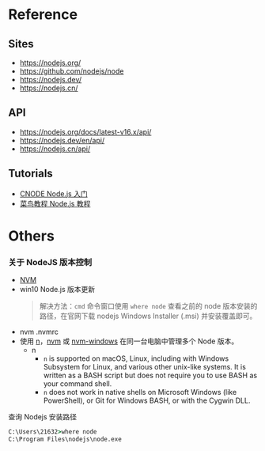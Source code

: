 # Reference

## Sites
- https://nodejs.org/
- https://github.com/nodejs/node
- https://nodejs.dev/
- https://nodejs.cn/


## API
- https://nodejs.org/docs/latest-v16.x/api/
- https://nodejs.dev/en/api/
- https://nodejs.cn/api/


## Tutorials
- [CNODE Node.js 入门](https://cnodejs.org/getstart) 
- [菜鸟教程 Node.js 教程](https://www.runoob.com/nodejs/nodejs-install-setup.html) 


# Others
### 关于 NodeJS 版本控制
- [NVM](./NVM.md) 
- win10 Node.js 版本更新
	> 解决方法：`cmd` 命令窗口使用 `where node` 查看之前的 node 版本安装的路径，在官网下载 nodejs Windows Installer (.msi) 并安装覆盖即可。
- nvm .nvmrc
- 使用 [n](https://github.com/tj/n)，[nvm](https://github.com/nvm-sh/nvm) 或 [nvm-windows](https://github.com/coreybutler/nvm-windows) 在同一台电脑中管理多个 Node 版本。
	- n
		- `n` is supported on macOS, Linux, including with Windows Subsystem for Linux, and various other unix-like systems. It is written as a BASH script but does not require you to use BASH as your command shell.
		- `n` does not work in native shells on Microsoft Windows (like PowerShell), or Git for Windows BASH, or with the Cygwin DLL.

查询 Nodejs 安装路径
```cmd
C:\Users\21632>where node
C:\Program Files\nodejs\node.exe
```
